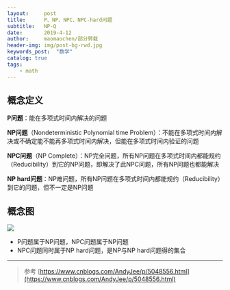```yaml
---
layout:     post
title:      P、NP、NPC、NPC-hard问题
subtitle:   NP-Q
date:       2019-4-12
author:     maomaochen/部分转载
header-img: img/post-bg-rwd.jpg
keywords_post:  "数学"
catalog: true
tags:
    - math
---
```


## 概念定义 

**P问题**：能在多项式时间内解决的问题

**NP问题**（Nondeterministic Polynomial time Problem）：不能在多项式时间内解决或不确定能不能再多项式时间内解决，但能在多项式时间内验证的问题

**NPC问题**（NP Complete）：NP完全问题，所有NP问题在多项式时间内都能规约（Reducibility）到它的NP问题，即解决了此NPC问题，所有NP问题也都能解决

**NP hard问题**：NP难问题，所有NP问题在多项式时间内都能规约（Reducibility）到它的问题，但不一定是NP问题

## 概念图

![](https://gitee.com/maomaochen/maomaochenFig/raw/master/blog/19041201.png)

+ P问题属于NP问题，NPC问题属于NP问题
+ NPC问题同时属于NP hard问题，是NP与NP hard问题得的集合

---

> 参考 [https://www.cnblogs.com/AndyJee/p/5048556.html](https://www.cnblogs.com/AndyJee/p/5048556.html)



<br>

